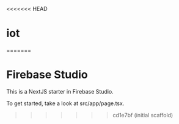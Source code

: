 <<<<<<< HEAD
# iot
=======
# Firebase Studio

This is a NextJS starter in Firebase Studio.

To get started, take a look at src/app/page.tsx.
>>>>>>> cd1e7bf (initial scaffold)
